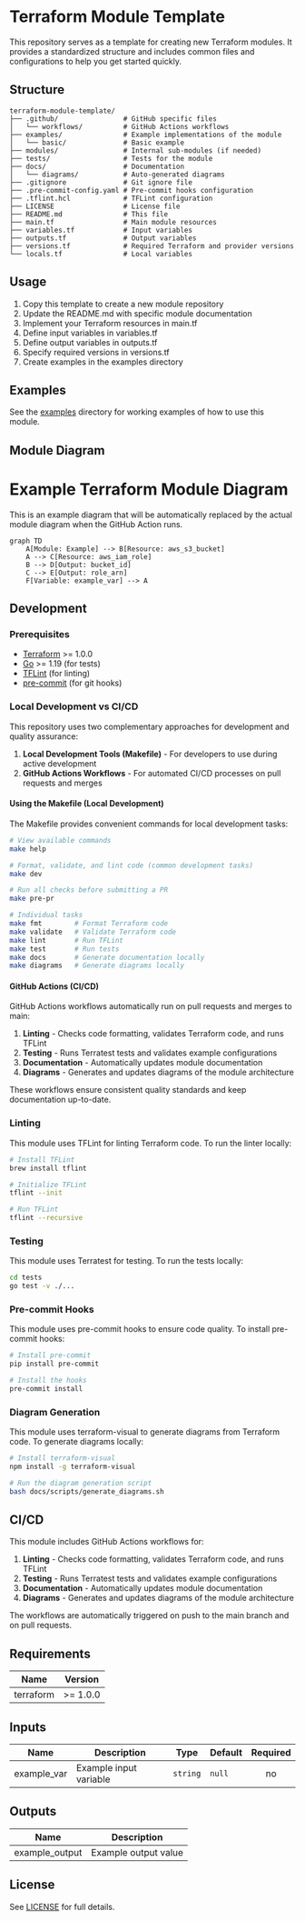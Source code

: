 # Terraform Module Template

This repository serves as a template for creating new Terraform modules. It provides a standardized structure and includes common files and configurations to help you get started quickly.

## Structure

```
terraform-module-template/
├── .github/                # GitHub specific files
│   └── workflows/          # GitHub Actions workflows
├── examples/               # Example implementations of the module
│   └── basic/              # Basic example
├── modules/                # Internal sub-modules (if needed)
├── tests/                  # Tests for the module
├── docs/                   # Documentation
│   └── diagrams/           # Auto-generated diagrams
├── .gitignore              # Git ignore file
├── .pre-commit-config.yaml # Pre-commit hooks configuration
├── .tflint.hcl             # TFLint configuration
├── LICENSE                 # License file
├── README.md               # This file
├── main.tf                 # Main module resources
├── variables.tf            # Input variables
├── outputs.tf              # Output variables
├── versions.tf             # Required Terraform and provider versions
└── locals.tf               # Local variables
```

## Usage

1. Copy this template to create a new module repository
2. Update the README.md with specific module documentation
3. Implement your Terraform resources in main.tf
4. Define input variables in variables.tf
5. Define output variables in outputs.tf
6. Specify required versions in versions.tf
7. Create examples in the examples directory

## Examples

See the [examples](./examples) directory for working examples of how to use this module.

## Module Diagram

<!-- BEGIN_TF_DIAGRAMS -->
# Example Terraform Module Diagram

This is an example diagram that will be automatically replaced by the actual module diagram when the GitHub Action runs.

```mermaid
graph TD
    A[Module: Example] --> B[Resource: aws_s3_bucket]
    A --> C[Resource: aws_iam_role]
    B --> D[Output: bucket_id]
    C --> E[Output: role_arn]
    F[Variable: example_var] --> A
```
<!-- END_TF_DIAGRAMS -->

## Development

### Prerequisites

- [Terraform](https://www.terraform.io/downloads.html) >= 1.0.0
- [Go](https://golang.org/doc/install) >= 1.19 (for tests)
- [TFLint](https://github.com/terraform-linters/tflint) (for linting)
- [pre-commit](https://pre-commit.com/) (for git hooks)

### Local Development vs CI/CD

This repository uses two complementary approaches for development and quality assurance:

1. **Local Development Tools (Makefile)** - For developers to use during active development
2. **GitHub Actions Workflows** - For automated CI/CD processes on pull requests and merges

#### Using the Makefile (Local Development)

The Makefile provides convenient commands for local development tasks:

```bash
# View available commands
make help

# Format, validate, and lint code (common development tasks)
make dev

# Run all checks before submitting a PR
make pre-pr

# Individual tasks
make fmt        # Format Terraform code
make validate   # Validate Terraform code
make lint       # Run TFLint
make test       # Run tests
make docs       # Generate documentation locally
make diagrams   # Generate diagrams locally
```

#### GitHub Actions (CI/CD)

GitHub Actions workflows automatically run on pull requests and merges to main:

1. **Linting** - Checks code formatting, validates Terraform code, and runs TFLint
2. **Testing** - Runs Terratest tests and validates example configurations
3. **Documentation** - Automatically updates module documentation
4. **Diagrams** - Generates and updates diagrams of the module architecture

These workflows ensure consistent quality standards and keep documentation up-to-date.

### Linting

This module uses TFLint for linting Terraform code. To run the linter locally:

```bash
# Install TFLint
brew install tflint

# Initialize TFLint
tflint --init

# Run TFLint
tflint --recursive
```

### Testing

This module uses Terratest for testing. To run the tests locally:

```bash
cd tests
go test -v ./...
```

### Pre-commit Hooks

This module uses pre-commit hooks to ensure code quality. To install pre-commit hooks:

```bash
# Install pre-commit
pip install pre-commit

# Install the hooks
pre-commit install
```

### Diagram Generation

This module uses terraform-visual to generate diagrams from Terraform code. To generate diagrams locally:

```bash
# Install terraform-visual
npm install -g terraform-visual

# Run the diagram generation script
bash docs/scripts/generate_diagrams.sh
```

## CI/CD

This module includes GitHub Actions workflows for:

1. **Linting** - Checks code formatting, validates Terraform code, and runs TFLint
2. **Testing** - Runs Terratest tests and validates example configurations
3. **Documentation** - Automatically updates module documentation
4. **Diagrams** - Generates and updates diagrams of the module architecture

The workflows are automatically triggered on push to the main branch and on pull requests.

## Requirements

| Name | Version |
|------|---------|
| terraform | >= 1.0.0 |

## Inputs

| Name | Description | Type | Default | Required |
|------|-------------|------|---------|:--------:|
| example_var | Example input variable | `string` | `null` | no |

## Outputs

| Name | Description |
|------|-------------|
| example_output | Example output value |

## License

See [LICENSE](./LICENSE) for full details.

